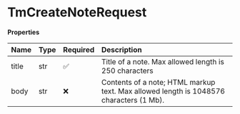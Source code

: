 # TmCreateNoteRequest

**Properties**

| Name  | Type | Required | Description                                                                            |
| :---- | :--- | :------- | :------------------------------------------------------------------------------------- |
| title | str  | ✅       | Title of a note. Max allowed length is 250 characters                                  |
| body  | str  | ❌       | Contents of a note; HTML markup text. Max allowed length is 1048576 characters (1 Mb). |

<!-- This file was generated by liblab | https://liblab.com/ -->
